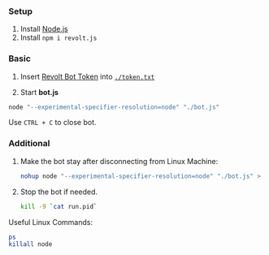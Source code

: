 ### Setup 
1. Install [Node.js](https://nodejs.org/en/download/current/)
2. Install `npm i revolt.js`
### Basic 
1. Insert [Revolt Bot Token](https://app.revolt.chat/settings/bots) into [`./token.txt`](./token.txt)

2. Start **bot.js**  
```bash
node "--experimental-specifier-resolution=node" "./bot.js"
```

Use `CTRL + C` to close bot. 


### Additional

1. Make the bot stay after disconnecting from Linux Machine:
   ```bash
   nohup node "--experimental-specifier-resolution=node" "./bot.js" > /dev/null 2>&1 & echo $! > run.pid
   ```

2. Stop the bot if needed.
   ```bash
   kill -9 `cat run.pid`
   ```

Useful Linux Commands:
```bash
ps
killall node
```
